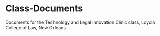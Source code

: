 # Class-Documents
Documents for the Technology and Legal Innovation Clinic class, Loyola College of Law, New Orleans
